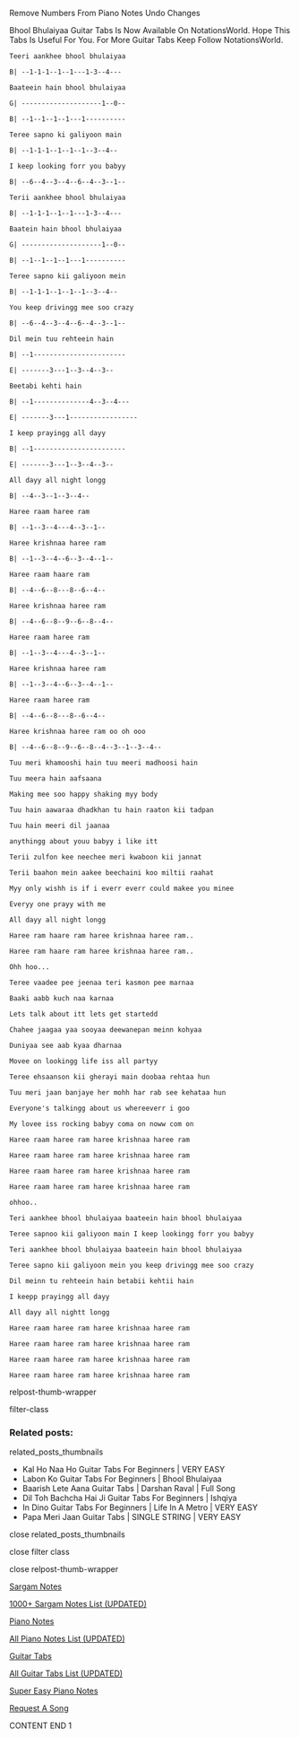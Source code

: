 
Remove Numbers From Piano Notes
Undo Changes

Bhool Bhulaiyaa Guitar Tabs Is Now Available On NotationsWorld. Hope This Tabs Is Useful For You. For More Guitar Tabs Keep Follow NotationsWorld.

```
Teeri aankhee bhool bhulaiyaa

B| --1-1-1--1--1---1-3--4---

Baateein hain bhool bhulaiyaa

G| --------------------1--0--

B| --1--1--1--1---1----------

Teree sapno ki galiyoon main

B| --1-1-1--1--1--1--3--4--

I keep looking forr you babyy

B| --6--4--3--4--6--4--3--1--

Terii aankhee bhool bhulaiyaa

B| --1-1-1--1--1---1-3--4---

Baatein hain bhool bhulaiyaa

G| --------------------1--0--

B| --1--1--1--1---1----------

Teree sapno kii galiyoon mein

B| --1-1-1--1--1--1--3--4--

You keep drivingg mee soo crazy

B| --6--4--3--4--6--4--3--1--

Dil mein tuu rehteein hain

B| --1-----------------------

E| -------3---1--3--4--3--

Beetabi kehti hain

B| --1--------------4--3--4---

E| -------3---1-----------------

I keep prayingg all dayy

B| --1----------------------- 

E| -------3---1--3--4--3--
 
All dayy all night longg

B| --4--3--1--3--4--

Haree raam haree ram

B| --1--3--4---4--3--1--

Haree krishnaa haree ram

B| --1--3--4--6--3--4--1--

Haree raam haare ram

B| --4--6--8---8--6--4--

Haree krishnaa haree ram

B| --4--6--8--9--6--8--4--

Haree raam haree ram

B| --1--3--4---4--3--1--

Haree krishnaa haree ram

B| --1--3--4--6--3--4--1--

Haree raam haree ram

B| --4--6--8---8--6--4--

Haree krishnaa haree ram oo oh ooo

B| --4--6--8--9--6--8--4--3--1--3--4--

Tuu meri khamooshi hain tuu meeri madhoosi hain

Tuu meera hain aafsaana

Making mee soo happy shaking myy body

Tuu hain aawaraa dhadkhan tu hain raaton kii tadpan

Tuu hain meeri dil jaanaa

anythingg about youu babyy i like itt

Terii zulfon kee neechee meri kwaboon kii jannat

Terii baahon mein aakee beechaini koo miltii raahat

Myy only wishh is if i everr everr could makee you minee

Everyy one prayy with me

All dayy all night longg

Haree ram haare ram haree krishnaa haree ram..

Haree ram haare ram haree krishnaa haree ram..

Ohh hoo...

Teree vaadee pee jeenaa teri kasmon pee marnaa

Baaki aabb kuch naa karnaa

Lets talk about itt lets get startedd

Chahee jaagaa yaa sooyaa deewanepan meinn kohyaa

Duniyaa see aab kyaa dharnaa

Movee on lookingg life iss all partyy

Teree ehsaanson kii gherayi main doobaa rehtaa hun

Tuu meri jaan banjaye her mohh har rab see kehataa hun

Everyone's talkingg about us whereeverr i goo

My lovee iss rocking babyy coma on noww com on

Haree raam haree ram haree krishnaa haree ram

Haree raam haree ram haree krishnaa haree ram

Haree raam haree ram haree krishnaa haree ram

Haree raam haree ram haree krishnaa haree ram

ohhoo..

Teri aankhee bhool bhulaiyaa baateein hain bhool bhulaiyaa

Teree sapnoo kii galiyoon main I keep lookingg forr you babyy

Teri aankhee bhool bhulaiyaa baateein hain bhool bhulaiyaa

Teree sapno kii galiyoon mein you keep drivingg mee soo crazy

Dil meinn tu rehteein hain betabii kehtii hain

I keepp prayingg all dayy

All dayy all nightt longg

Haree raam haree ram haree krishnaa haree ram

Haree raam haree ram haree krishnaa haree ram

Haree raam haree ram haree krishnaa haree ram

Haree raam haree ram haree krishnaa haree ram
```

relpost-thumb-wrapper

filter-class

### Related posts:

related_posts_thumbnails

* Kal Ho Naa Ho Guitar Tabs For Beginners | VERY EASY
* Labon Ko Guitar Tabs For Beginners | Bhool Bhulaiyaa
* Baarish Lete Aana Guitar Tabs | Darshan Raval | Full Song
* Dil Toh Bachcha Hai Ji Guitar Tabs For Beginners | Ishqiya
* In Dino Guitar Tabs For Beginners | Life In A Metro | VERY EASY
* Papa Meri Jaan Guitar Tabs | SINGLE STRING | VERY EASY

close related_posts_thumbnails

close filter class

close relpost-thumb-wrapper

[Sargam Notes](https://www.notationsworld.com/sargam-notes.html)

[1000+ Sargam Notes List (UPDATED)](https://www.notationsworld.com/all-songs-list-sargam-notes.html)

[Piano Notes](https://www.notationsworld.com/piano-notes.html)

[All Piano Notes List (UPDATED)](https://www.notationsworld.com/all-songs-list-piano-notes.html)

[Guitar Tabs](https://www.notationsworld.com/guitar-tabs.html)

[All Guitar Tabs List (UPDATED)](https://www.notationsworld.com/all-songs-list-guitar-tabs.html)

[Super Easy Piano Notes](https://studywall.in/)

[Request A Song](https://www.notationsworld.com/request-a-song.html)

CONTENT END 1

